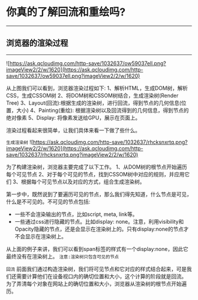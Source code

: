 # 你真的了解回流和重绘吗?
***
## 浏览器的渲染过程
***
![https://ask.qcloudimg.com/http-save/1032637/ow59037ell.png?imageView2/2/w/1620](https://ask.qcloudimg.com/http-save/1032637/ow59037ell.png?imageView2/2/w/1620)

从上图我们可以看到，浏览器渲染过程如下:
1、解析HTML，生成DOM树，解析CSS，生成CSSOM树
2、将DOM树和CSSOM树结合，生成渲染树(Render Tree)
3、Layout(回流):根据生成的渲染树，进行回流，得到节点的几何信息(位置，大小)
4、Painting(重绘): 根据渲染树以及回流得到的几何信息，得到节点的绝对像素
5、Display: 将像素发送给GPU，展示在页面上。

渲染过程看起来很简单，让我们具体来看一下做了些什么。

`生成渲染树`
![https://ask.qcloudimg.com/http-save/1032637/rhcksnxrtq.png?imageView2/2/w/1620](https://ask.qcloudimg.com/http-save/1032637/rhcksnxrtq.png?imageView2/2/w/1620)

为了构建渲染树，浏览器主要完成了以下工作。
1、从DOM树的根节点开始遍历每个可见节点
2、对于每个可见的节点，找到CSSOM树中对应的规则，并应用它们
3、根据每个可见节点以及对应的方式，组合生成渲染树。

第一步中，既然说到了要遍历可见的节点，那么我们得先知道，什么节点是可见，什么是不可见的。不可见的节点包括:
* 一些不会渲染输出的节点，比如script, meta, link等。
* 一些通过css进行隐藏的节点。比如display: none。注意，利用visibility和Opacity隐藏的节点，还是会显示在渲染树上的。只有display:none的节点才不会显示在渲染树上。

从上面的例子来讲，我们可以看到span标签的样式有一个display:none，因此它最终没有在渲染树上。
`注意:渲染树只包含可见的节点`

`回流`
前面我们通过构造渲染树，我们将可见节点和它对应的样式结合起来，可是我们还需要计算他们在设备视口内的确切位置和大小，这个计算的阶段就是回流。
为了弄清每个对象在网站上的确切位置和大小，浏览器从渲染树的根节点开始遍历。